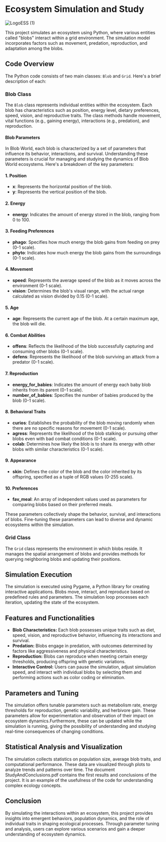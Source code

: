 # Ecosystem Simulation and Study

![LogoESS (1)](https://github.com/Tryhard-BioFis1/Ecosystem-Simulation/assets/157886495/6285b064-86d7-47a6-bbfe-78a0bf63a966)

This project simulates an ecosystem using Python, where various entities called "blobs" interact within a grid environment. The simulation model incorporates factors such as movement, predation, reproduction, and adaptation among the blobs.

## Code Overview

The Python code consists of two main classes: `Blob` and `Grid`. Here's a brief description of each:

### Blob Class

The `Blob` class represents individual entities within the ecosystem. Each blob has characteristics such as position, energy level, dietary preferences, speed, vision, and reproductive traits. The class methods handle movement, vital functions (e.g., gaining energy), interactions (e.g., predation), and reproduction.

#### Blob Parameters

In Blob World, each blob is characterized by a set of parameters that influence its behavior, interactions, and survival. Understanding these parameters is crucial for managing and studying the dynamics of Blob World ecosystems. Here's a breakdown of the key parameters:

#### 1. Position
- **x**: Represents the horizontal position of the blob.
- **y**: Represents the vertical position of the blob.

#### 2. Energy
- **energy**: Indicates the amount of energy stored in the blob, ranging from 0 to 100.

#### 3. Feeding Preferences
- **phago**: Specifies how much energy the blob gains from feeding on prey (0-1 scale).
- **phyto**: Indicates how much energy the blob gains from the surroundings (0-1 scale).

#### 4. Movement
- **speed**: Represents the average speed of the blob as it moves across the environment (0-1 scale).
- **vision**: Determines the blob's visual range, with the actual range calculated as vision divided by 0.15 (0-1 scale).

#### 5. Age
- **age**: Represents the current age of the blob. At a certain maximum age, the blob will die.

#### 6. Combat Abilities
- **offens**: Reflects the likelihood of the blob successfully capturing and consuming other blobs (0-1 scale).
- **defens**: Represents the likelihood of the blob surviving an attack from a predator (0-1 scale).

#### 7. Reproduction
- **energy_for_babies**: Indicates the amount of energy each baby blob inherits from its parent (0-1 scale).
- **number_of_babies**: Specifies the number of babies produced by the blob (0-1 scale).

#### 8. Behavioral Traits
- **curios**: Establishes the probability of the blob moving randomly when there are no specific reasons for movement (0-1 scale).
- **agress**: Represents the likelihood of the blob stalking or pursuing other blobs even with bad combat conditions (0-1 scale).
- **colab**: Determines how likely the blob is to share its energy with other blobs with similar characteristics (0-1 scale).

#### 9. Appearance
- **skin**: Defines the color of the blob and the color inherited by its offspring, specified as a tuple of RGB values (0-255 scale).

#### 10. Preferences
- **fav_meal**: An array of independent values used as parameters for comparing blobs based on their preferred meals.

These parameters collectively shape the behavior, survival, and interactions of blobs. Fine-tuning these parameters can lead to diverse and dynamic ecosystems within the simulation.


### Grid Class

The `Grid` class represents the environment in which blobs reside. It manages the spatial arrangement of blobs and provides methods for querying neighboring blobs and updating their positions.

## Simulation Execution

The simulation is executed using Pygame, a Python library for creating interactive applications. Blobs move, interact, and reproduce based on predefined rules and parameters. The simulation loop processes each iteration, updating the state of the ecosystem.

## Features and Functionalities

- **Blob Characteristics:** Each blob possesses unique traits such as diet, speed, vision, and reproductive behavior, influencing its interactions and survival.
- **Predation:** Blobs engage in predation, with outcomes determined by factors like aggressiveness and physical characteristics.
- **Reproduction:** Blobs can reproduce when meeting certain energy thresholds, producing offspring with genetic variations.
- **Interactive Control:** Users can pause the simulation, adjust simulation speed, and interact with individual blobs by selecting them and performing actions such as color coding or elimination.

## Parameters and Tuning

The simulation offers tunable parameters such as metabolism rate, energy thresholds for reproduction, genetic variability, and herbivore gain. These parameters allow for experimentation and observation of their impact on ecosystem dynamics.Furthermore, these can be updated while the simulation is running, giving the possibility of understanding and studying real-time consequences of changing conditions.

## Statistical Analysis and Visualization

The simulation collects statistics on population size, average blob traits, and computational performance. These data are visualized through plots to analyze trends and patterns over time. The document StudyAndConclusions.pdf contains the first results and conclusions of the project. It is an example of the usefulness of the code for understanding complex ecology concepts.

## Conclusion

By simulating the interactions within an ecosystem, this project provides insights into emergent behaviors, population dynamics, and the role of individual traits in shaping ecological processes. Through parameter tuning and analysis, users can explore various scenarios and gain a deeper understanding of ecosystem dynamics.
